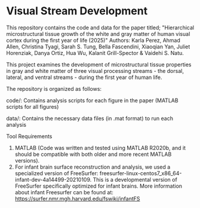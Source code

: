 # Visual Stream Development
This repository contains the code and data for the paper titled; 
"Hierarchical microstructural tissue growth of the white and gray matter of human visual cortex during the first year of life (2025)"
Authors: Karla Perez, Ahmad Allen, Christina Tyagi, Sarah S. Tung, Bella Fascendini, Xiaoqian Yan, Juliet Horenziak, Danya Ortiz, Hua Wu, Kalanit Grill-Spector & Vaidehi S. Natu.

This project examines the development of microstructural tissue properties in gray and white matter of three visual processing streams - the dorsal, lateral, and ventral streams - during the first year of human life. 

The repository is organized as follows:

code/: Contains analysis scripts for each figure in the paper (MATLAB scripts for all figures)

data/: Contains the necessary data files (in .mat format) to run each analysis

Tool Requirements
1. MATLAB (Code was written and tested using MATLAB R2020b, and it should be compatible with both older and more recent MATLAB versions).
2. For infant brain surface reconstruction and analysis, we used a specialized version of FreeSurfer: freesurfer-linux-centos7_x86_64-infant-dev-4a14499-20210109. This is a developmental version of FreeSurfer specifically optimized for infant brains. More information about infant Freesurfer can be found at: https://surfer.nmr.mgh.harvard.edu/fswiki/infantFS
